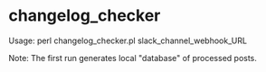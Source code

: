 # changelog_checker

Usage: perl changelog_checker.pl slack_channel_webhook_URL

Note: The first run generates local "database" of processed posts.

